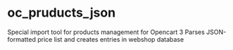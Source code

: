 # oc_pruducts_json
Special import tool for products management for Opencart 3
Parses JSON-formatted price list and creates entries in webshop database

